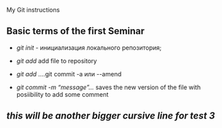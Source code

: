  My Git instructions

## Basic terms of the first Seminar

* *git init* - инициализация локального репозитория;

* *git add* add file to repository

* *git add* ....git commit -a или --amend

* *git commit -m “message”...* saves the new version of the file with posiibility to add some comment
##  *this will be another bigger cursive line for test 3*